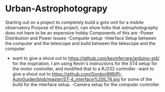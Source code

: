 # Urban-Astrophotograpy
Starting out on a project to completely build a goto unit for a mobile observatory
Purpose of this project, can show folks that astrophotography does not have to be an expensive hobby
Components of this are
-Power Distribution and Power issues
-Computer setup 
-Interface Setup between the computer and the telescope and build between the telescope and the computer
- want to give a shout out to https://github.com/kevinferrare/arduino-st4/ for the inspiration.
I am using Kevin's instructions for the ST4 setup for the motor controller, and modified that to a RJ232 controller
 -want to give a shout out to https://github.com/Gordon999/Pi-AutoGuider/blob/master/ST-4_interface%20IL74.jpg for some of the build
 for the interface setup.
 -Camera setup for the computer controller.
 
